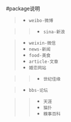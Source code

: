 #package说明


> + `weibo-微博`

> > + `sina-新浪`

> + `weixin-微信`
> + `news-新闻`
> + `food-美食`
> + `article-文章`
> + `婚恋网站`

> > + `世纪佳缘`

> + `bbs-论坛`

> > + `天涯`
> > + `猫扑`
> > + `糗事百科`